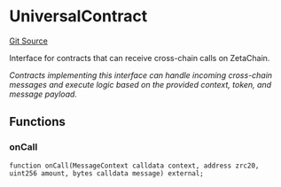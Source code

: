 # UniversalContract
[Git Source](https://github.com/zeta-chain/protocol-contracts/blob/main/v2/v2/v2/v2/v2/contracts/zevm/interfaces/UniversalContract.sol)

Interface for contracts that can receive cross-chain calls on ZetaChain.

*Contracts implementing this interface can handle incoming cross-chain messages
and execute logic based on the provided context, token, and message payload.*


## Functions
### onCall


```solidity
function onCall(MessageContext calldata context, address zrc20, uint256 amount, bytes calldata message) external;
```

